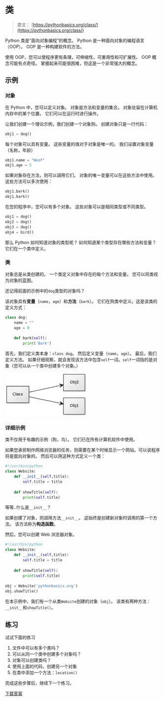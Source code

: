 # 类

> 原文： [https://pythonbasics.org/class/](https://pythonbasics.org/class/)

Python 类是“面向对象编程”的概念。 Python 是一种面向对象的编程语言（OOP）。 OOP 是一种构建软件的方法。

使用 OOP，您可以使程序更有条理，可伸缩性，可重用性和可扩展性。 OOP 概念可能有点奇怪。 掌握起来可能很困难，但这是一个非常强大的概念。



## 示例

### 对象

在 Python 中，您可以定义对象。 对象是方法和变量的集合。 对象驻留在计算机内存中的某个位置。 它们可以在运行时进行操作。

让我们创建一个理论示例，我们创建一个对象狗。 创建对象只是一行代码：

```py
obj1 = dog()

```

每个对象可以具有变量。 这些变量的值对于对象是唯一的。 我们设置对象变量（名称，年龄）

```py
obj1.name = "Woof"
obj1.age = 5

```

如果对象存在方法，则可以调用它们。 对象的唯一变量可以在这些方法中使用。这些方法可以多次使用：

```py
obj1.bark()
obj1.bark()

```

在您的程序中，您可以有多个对象。 这些对象可以是相同类型或不同类型。

```py
obj1 = dog()
obj2 = dog()
obj3 = dog()
obj4 = bird()

```

那么 Python 如何知道对象的类型呢？ 如何知道某个类型存在哪些方法和变量？ 它们在一个类中定义。

### 类

对象总是从类创建的。 一个类定义对象中存在的每个方法和变量。 您可以将类视为对象的蓝图。

还记得前面的示例中的`dog`类型的对象吗？

该对象具有**变量**（`name`，`age`）和**方法**（`bark`）。 它们在狗类中定义。这是该类的定义方式：

```py
class dog:
    name = ""
    age = 0

    def bark(self):
        print('Bark')	    

```

首先，我们定义类本身：`class dog`。 然后定义变量（`name`，`age`）。 最后，我们定义方法。 如果仔细观察，就会发现该方法中包含`self`一词。`self`一词指的是对象（您可以从一个类中创建多个对象。）

![classes](img/19c8b8b00bad93b9152130737a32fd14.jpg)

### 详细示例

类不仅用于有趣的示例（狗，鸟）。 它们已在所有计算机软件中使用。

如果您承担制作网络浏览器的任务，则需要在某个时候显示一个网站。可以说程序将是面向对象的。 然后可以用这种方式定义一个类：

```py
#!/usr/bin/python
class Website:
    def __init__(self,title):
        self.title = title

    def showTitle(self):
        print(self.title)

```

等等..什么是`__init__`？

如果创建了对象，则调用方法`__init__`。 这始终是创建新对象时调用的第一个方法。 该方法称为**构造函数**。

然后，您可以创建 Web 浏览器对象。

```py
#!/usr/bin/python
class Website:
    def __init__(self,title):
        self.title = title

    def showTitle(self):
        print(self.title)

obj = Website('pythonbasics.org')
obj.showTitle()

```

在本示例中，我们有一个从类`Website`创建的对象（`obj`）。 该类有两种方法：`__init__`和`showTitle()`。

## 练习

试试下面的练习

1.  文件中可以有多个类吗？
2.  可以从同一个类中创建多个对象吗？
3.  对象可以创建类吗？
4.  使用上面的代码，创建另一个对象
5.  在类中添加一个方法：`location()`

完成这些步骤后，继续下一个练习。

[下载答案](https://gum.co/HhgpI)